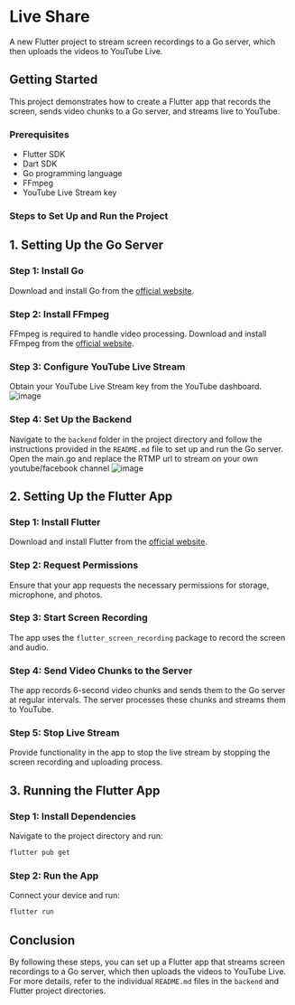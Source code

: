 # Live Share

A new Flutter project to stream screen recordings to a Go server, which then uploads the videos to YouTube Live.

## Getting Started

This project demonstrates how to create a Flutter app that records the screen, sends video chunks to a Go server, and streams live to YouTube.

### Prerequisites

- Flutter SDK
- Dart SDK
- Go programming language
- FFmpeg
- YouTube Live Stream key

### Steps to Set Up and Run the Project

## 1. Setting Up the Go Server

### Step 1: Install Go

Download and install Go from the [official website](https://golang.org/dl/).

### Step 2: Install FFmpeg

FFmpeg is required to handle video processing. Download and install FFmpeg from the [official website](https://ffmpeg.org/download.html).

### Step 3: Configure YouTube Live Stream

Obtain your YouTube Live Stream key from the YouTube dashboard.
![image](https://github.com/user-attachments/assets/b3a1b600-29e5-4384-96d3-1397b57acca9)


### Step 4: Set Up the Backend

Navigate to the `backend` folder in the project directory and follow the instructions provided in the `README.md` file to set up and run the Go server.
Open the main.go and replace the RTMP url to stream on your own youtube/facebook channel 
![image](https://github.com/user-attachments/assets/a7704db8-414b-4e82-9e88-3315b1897e81)

## 2. Setting Up the Flutter App

### Step 1: Install Flutter

Download and install Flutter from the [official website](https://flutter.dev/docs/get-started/install).

### Step 2: Request Permissions

Ensure that your app requests the necessary permissions for storage, microphone, and photos.

### Step 3: Start Screen Recording

The app uses the `flutter_screen_recording` package to record the screen and audio. 

### Step 4: Send Video Chunks to the Server

The app records 6-second video chunks and sends them to the Go server at regular intervals. The server processes these chunks and streams them to YouTube.

### Step 5: Stop Live Stream

Provide functionality in the app to stop the live stream by stopping the screen recording and uploading process.

## 3. Running the Flutter App

### Step 1: Install Dependencies

Navigate to the project directory and run:

```sh
flutter pub get
```

### Step 2: Run the App

Connect your device and run:

```sh
flutter run
```

## Conclusion

By following these steps, you can set up a Flutter app that streams screen recordings to a Go server, which then uploads the videos to YouTube Live. For more details, refer to the individual `README.md` files in the `backend` and Flutter project directories.
